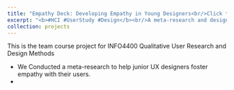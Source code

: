 ```yaml
---
title: "Empathy Deck: Developing Empathy in Young Designers<br/>Click to see our poster!"
excerpt: "<b>#HCI #UserStudy #Design</b><br/>A meta-research and design practice on fostering empathy-building during direct in-person interactions between designers and participants<br/><br/><img src='/images/EmpathyPoster.jpg' width='400' height='300'>"
collection: projects
---
```


This is the team course project for INFO4400 Qualitative User Research and Design Methods
- We Conducted a meta-research to help junior UX designers foster empathy with their users.
- 
